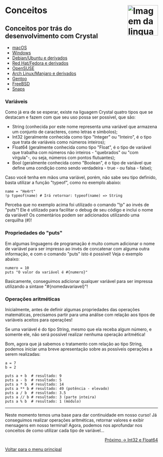 # Conceitos <img align="right" src="https://cdn.jsdelivr.net/gh/devicons/devicon/icons/crystal/crystal-original.svg" alt="Imagem da linguagem" width="100">

## Conceitos por trás do desenvolvimento com Crystal
- [macOS](https://github.com/lanjoni/crystal4noobs/blob/main/content/intro/instalacao.md#macos)
- [Windows](https://github.com/lanjoni/crystal4noobs/blob/main/content/intro/instalacao.md#windows)
- [Debian/Ubuntu e derivados](https://github.com/lanjoni/crystal4noobs/blob/main/content/intro/instalacao.md#debianubuntu-e-derivados)
- [Red Hat/Fedora e derivados](https://github.com/lanjoni/crystal4noobs/blob/main/content/intro/instalacao.md#red-hatfedora-e-derivados)
- [OpenSUSE](https://github.com/lanjoni/crystal4noobs/blob/main/content/intro/instalacao.md#opensuse)
- [Arch Linux/Manjaro e derivados](https://github.com/lanjoni/crystal4noobs/blob/main/content/intro/instalacao.md#arch-linuxmanjaro-e-derivados)
- [Gentoo](https://github.com/lanjoni/crystal4noobs/blob/main/content/intro/instalacao.md#gentoo)
- [FreeBSD](https://github.com/lanjoni/crystal4noobs/blob/main/content/intro/instalacao.md#freebsd)
- [Snaps](https://github.com/lanjoni/crystal4noobs/blob/main/content/intro/instalacao.md#snaps)

### Variáveis
Como já era de se esperar, existe na liguagem Crystal quatro tipos que se destacam e fazem com que seu uso possa ser possível, que são:
- String (conhecida por este nome representa uma variável que armazena um conjunto de caracteres, como letras e símbolos);
- Int32 (geralmente conhecida como tipo "Integer" ou "Inteiro", é o tipo que trata de variáveis como números inteiros);
- Float64 (geralmente conhecida como tipo "Float", é o tipo de variável que trabalha com números não inteiros - "quebrados" ou "com vírgula"-, ou seja, números com pontos flutuantes);
- Bool (geralmente conhecida como "Boolean", é o tipo de variável que define uma condição como sendo verdadeira - true - ou falsa - false);

Caso você tenha em mãos uma variável, porém, não sabe seu tipo definido, basta utilizar a função "typeof", como no exemplo abaixo:
```cr
name = "He4rt"
!p typeof(name) # Irá retornar: typeof(name) => String
```

Perceba que no exemplo acima foi utilizado o comando "!p" ao invés de "puts"! Ele é utilizado para facilitar o debug de seu código e inclui o nome da variável! Os comentários podem ser adicionados utilizando uma cerquilha (#)!

### Propriedades do "puts"

Em algumas linguagens de programação é muito comum adicionar o nome de variável para ser impresso ao invés de concatenar com alguma outra informação, e com o comando "puts" isto é possível! Veja o exemplo abaixo:
```cr
numero = 10
puts "O valor da variável é #{numero}"
```

Basicamente, conseguimos adicionar qualquer variável para ser impressa utilizando a sintaxe "#{nomedavariavel}"!

### Operações aritméticas

Inicialmente, antes de definir algumas propriedades das operações matemáticas, precisamos partir para uma análise com relação aos tipos de variáveis aceitos para operações! 

Se uma variável é do tipo String, mesmo que ela receba algum número, e somente ele, não será possível realizar nenhuma operação aritmética!

Bom, agora que já sabemos o tratamento com relação ao tipo String, podemos iniciar uma breve apresentação sobre as possíveis operações a serem realizadas:
```cr
a = 7
b = 2

puts a + b  # resultado: 9
puts a - b  # resultado: 5
puts a * b  # resultado: 14
puts a ** b # resultado: 49 (potência - elevado)
puts a / b  # resultado: 3.5
puts a // b # resultado: 3 (parte inteira)
puts a % b  # resultado: 1 (módulo)

```

---

Neste momento temos uma base para dar continuidade em nosso curso! Já conseguimos realizar operações aritméticas, retornar valores e exibir mensagens em nosso terminal! Agora, podemos nos aprofundar nos conceitos de como utilizar cada tipo de variável...

<p align="right">
  <a href="https://github.com/lanjoni/crystal4noobs/blob/main/content/conceitos/int32-float64.md">Próximo -> Int32 e Float64</a>
</p>

<p align="left">
  <a href="https://github.com/lanjoni/crystal4noobs#roadmap">Voltar para o menu principal</a>
</p>
